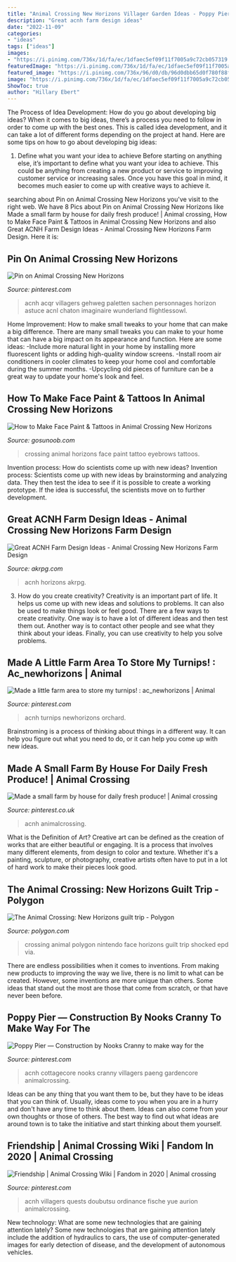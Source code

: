 ```yaml
---
title: "Animal Crossing New Horizons Villager Garden Ideas - Poppy Pier — Construction By Nooks Cranny To Make Way For The"
description: "Great acnh farm design ideas"
date: "2022-11-09"
categories:
- "ideas"
tags: ["ideas"]
images:
- "https://i.pinimg.com/736x/1d/fa/ec/1dfaec5ef09f11f7005a9c72cb057319.jpg"
featuredImage: "https://i.pinimg.com/736x/1d/fa/ec/1dfaec5ef09f11f7005a9c72cb057319.jpg"
featured_image: "https://i.pinimg.com/736x/96/d0/db/96d0dbb65d0f780f88f9c1a29945d466.jpg"
image: "https://i.pinimg.com/736x/1d/fa/ec/1dfaec5ef09f11f7005a9c72cb057319.jpg"
ShowToc: true
author: "Hillary Ebert"
---
```



The Process of Idea Development: How do you go about developing big ideas?
When it comes to big ideas, there’s a process you need to follow in order to come up with the best ones. This is called idea development, and it can take a lot of different forms depending on the project at hand. Here are some tips on how to go about developing big ideas:
1. Define what you want your idea to achieve 
Before starting on anything else, it’s important to define what you want your idea to achieve. This could be anything from creating a new product or service to improving customer service or increasing sales. Once you have this goal in mind, it becomes much easier to come up with creative ways to achieve it.

	

		
searching about Pin on Animal Crossing New Horizons you've visit to the right web. We have 8 Pics about Pin on Animal Crossing New Horizons like Made a small farm by house for daily fresh produce! | Animal crossing, How to Make Face Paint &amp; Tattoos in Animal Crossing New Horizons and also Great ACNH Farm Design Ideas - Animal Crossing New Horizons Farm Design. Here it is:
		
    
## Pin On Animal Crossing New Horizons

<img loading=lazy src="https://i.pinimg.com/736x/7e/b2/7f/7eb27f940f0004a20db05d123bf99934.jpg" onerror="this.onerror=null;this.src='https://tse1.mm.bing.net/th?id=OIP.f3pkqzGxmql17IU93xEn3gHaHa&amp;pid=15.1';" alt="Pin on Animal Crossing New Horizons">

_Source: pinterest.com_

>acnh acqr villagers gehweg paletten sachen personnages horizon astuce acnl chaton imaginaire wunderland flightlessowl. 

	

Home Improvement: How to make small tweaks to your home that can make a big difference.
There are many small tweaks you can make to your home that can have a big impact on its appearance and function. Here are some ideas: 
-Include more natural light in your home by installing more fluorescent lights or adding high-quality window screens. 
-Install room air conditioners in cooler climates to keep your home cool and comfortable during the summer months. 
-Upcycling old pieces of furniture can be a great way to update your home's look and feel.

    
## How To Make Face Paint &amp; Tattoos In Animal Crossing New Horizons

<img loading=lazy src="https://static.gosunoob.com/img/1/2020/03/how-to-make-face-paint-tattoo-animal-crossing-new-horizons.jpg" onerror="this.onerror=null;this.src='https://tse1.mm.bing.net/th?id=OIP.aMqbMSiADp1TlImzJvt-hwHaEK&amp;pid=15.1';" alt="How to Make Face Paint &amp; Tattoos in Animal Crossing New Horizons">

_Source: gosunoob.com_

>crossing animal horizons face paint tattoo eyebrows tattoos. 

	

Invention process: How do scientists come up with new ideas?
Invention process: Scientists come up with new ideas by brainstorming and analyzing data. They then test the idea to see if it is possible to create a working prototype. If the idea is successful, the scientists move on to further development.

    
## Great ACNH Farm Design Ideas - Animal Crossing New Horizons Farm Design

<img loading=lazy src="https://www.akrpg.com/upload/20200820/6373352029915050209022740.jpg" onerror="this.onerror=null;this.src='https://tse3.mm.bing.net/th?id=OIP.9o9y93rcozpZ5ggegWM7UQHaEK&amp;pid=15.1';" alt="Great ACNH Farm Design Ideas - Animal Crossing New Horizons Farm Design">

_Source: akrpg.com_

>acnh horizons akrpg. 

	

3. How do you create creativity?
Creativity is an important part of life. It helps us come up with new ideas and solutions to problems. It can also be used to make things look or feel good. There are a few ways to create creativity. One way is to have a lot of different ideas and then test them out. Another way is to contact other people and see what they think about your ideas. Finally, you can use creativity to help you solve problems.

    
## Made A Little Farm Area To Store My Turnips! : Ac_newhorizons | Animal

<img loading=lazy src="https://i.pinimg.com/736x/1d/fa/ec/1dfaec5ef09f11f7005a9c72cb057319.jpg" onerror="this.onerror=null;this.src='https://tse4.mm.bing.net/th?id=OIP.24tUBoNEYOjfdAJsFX9qzQHaEK&amp;pid=15.1';" alt="Made a little farm area to store my turnips! : ac_newhorizons | Animal">

_Source: pinterest.com_

>acnh turnips newhorizons orchard. 

	

Brainstroming is a process of thinking about things in a different way. It can help you figure out what you need to do, or it can help you come up with new ideas.

    
## Made A Small Farm By House For Daily Fresh Produce! | Animal Crossing

<img loading=lazy src="https://i.pinimg.com/736x/67/5b/79/675b79da867c825f39cf84c429564c58.jpg" onerror="this.onerror=null;this.src='https://tse4.mm.bing.net/th?id=OIP.1FqsHndGdmRlASuA5WP-6wHaEj&amp;pid=15.1';" alt="Made a small farm by house for daily fresh produce! | Animal crossing">

_Source: pinterest.co.uk_

>acnh animalcrossing. 

	

What is the Definition of Art?
Creative art can be defined as the creation of works that are either beautiful or engaging. It is a process that involves many different elements, from design to color and texture. Whether it's a painting, sculpture, or photography, creative artists often have to put in a lot of hard work to make their pieces look good.

    
## The Animal Crossing: New Horizons Guilt Trip - Polygon

<img loading=lazy src="https://cdn.vox-cdn.com/thumbor/4vDtZid3ST2S986PQfS4AZHvFd4=/0x0:1280x720/1200x800/filters:focal(411x199:615x403)/cdn.vox-cdn.com/uploads/chorus_image/image/67430621/EX1mwJ_UYAAnv8Y.0.jpg" onerror="this.onerror=null;this.src='https://tse4.mm.bing.net/th?id=OIP.6Mja0ep9XdHoBwfJVV2eBQHaE8&amp;pid=15.1';" alt="The Animal Crossing: New Horizons guilt trip - Polygon">

_Source: polygon.com_

>crossing animal polygon nintendo face horizons guilt trip shocked epd via. 

	

There are endless possibilities when it comes to inventions. From making new products to improving the way we live, there is no limit to what can be created. However, some inventions are more unique than others. Some ideas that stand out the most are those that come from scratch, or that have never been before.

    
## Poppy Pier — Construction By Nooks Cranny To Make Way For The

<img loading=lazy src="https://i.pinimg.com/736x/72/55/96/725596263a434d32a1352ee50161a329.jpg" onerror="this.onerror=null;this.src='https://tse1.mm.bing.net/th?id=OIP.ZLfDzkt4JPolBxbA1xp7YgHaEK&amp;pid=15.1';" alt="Poppy Pier — Construction by Nooks Cranny to make way for the">

_Source: pinterest.com_

>acnh cottagecore nooks cranny villagers paeng gardencore animalcrossing. 

	

Ideas can be any thing that you want them to be, but they have to be ideas that you can think of. Usually, ideas come to you when you are in a hurry and don't have any time to think about them. Ideas can also come from your own thoughts or those of others. The best way to find out what ideas are around town is to take the initiative and start thinking about them yourself.

    
## Friendship | Animal Crossing Wiki | Fandom In 2020 | Animal Crossing

<img loading=lazy src="https://i.pinimg.com/736x/96/d0/db/96d0dbb65d0f780f88f9c1a29945d466.jpg" onerror="this.onerror=null;this.src='https://tse3.mm.bing.net/th?id=OIP.z8G0XOqTzIuq23guutGxgAHaHa&amp;pid=15.1';" alt="Friendship | Animal Crossing Wiki | Fandom in 2020 | Animal crossing">

_Source: pinterest.com_

>acnh villagers quests doubutsu ordinance fische yue aurion animalcrossing. 

	

New technology: What are some new technologies that are gaining attention lately?
Some new technologies that are gaining attention lately include the addition of hydraulics to cars, the use of computer-generated images for early detection of disease, and the development of autonomous vehicles.

